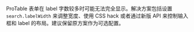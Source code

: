 ProTable 表单在 label 字数较多时可能无法完全显示。解决方案包括设置 `search.labelWidth` 来调整宽度、使用 CSS hack 或者通过新版 API 来控制输入框和 label 的布局。建议保留原方案作为可选配置。
